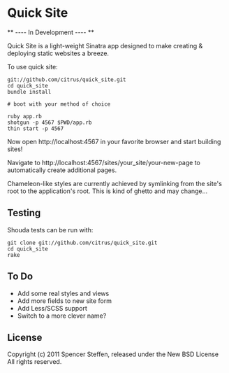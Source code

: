 Quick Site
==========

** ---- In Development ---- **

Quick Site is a light-weight Sinatra app designed to make creating & deploying static websites a breeze.

To use quick site:

    git://github.com/citrus/quick_site.git
    cd quick_site
    bundle install
    
    # boot with your method of choice
    
    ruby app.rb
    shotgun -p 4567 $PWD/app.rb
    thin start -p 4567


Now open http://localhost:4567 in your favorite browser and start building sites!

Navigate to http://localhost:4567/sites/your_site/your-new-page to automatically create additional pages.


Chameleon-like styles are currently achieved by symlinking from the site's root to the application's root. This is kind of ghetto and may change...



Testing
-------

Shouda tests can be run with:

    git clone git://github.com/citrus/quick_site.git
    cd quick_site
    rake



To Do
-----

* Add some real styles and views
* Add more fields to new site form
* Add Less/SCSS support
* Switch to a more clever name?


License
-------

Copyright (c) 2011 Spencer Steffen, released under the New BSD License All rights reserved.